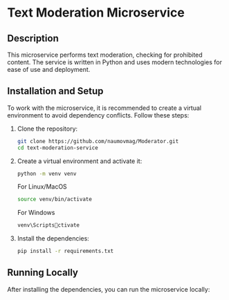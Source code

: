 # Text Moderation Microservice

## Description

This microservice performs text moderation, checking for prohibited content. The service is written in Python and uses modern technologies for ease of use and deployment.

## Installation and Setup

To work with the microservice, it is recommended to create a virtual environment to avoid dependency conflicts. Follow these steps:

1. Clone the repository:
   ```sh
   git clone https://github.com/naumovmag/Moderator.git
   cd text-moderation-service
   ```

2. Create a virtual environment and activate it:
   ```sh
   python -m venv venv
   ```
   For Linux/MacOS
   ```sh
   source venv/bin/activate
   ```
   For Windows
   ```sh
   venv\Scriptsctivate
   ```

3. Install the dependencies:
   ```sh
   pip install -r requirements.txt
   ```

## Running Locally

After installing the dependencies, you can run the microservice locally:

```sh
python app.py
```

## Using Docker Compose

For convenient deployment, you can use Docker Compose.

1. First, make sure you have Docker and Docker Compose installed.

2. Build the Docker image and start the container:
   ```sh
   docker-compose up --build
   ```

3. After successful startup, the microservice will be available at: `http://localhost:5050`

## API Request Examples

The microservice provides an API for text moderation. Example request to check text using cURL:

```sh
curl -X POST http://localhost:5050/moderate   -H "Content-Type: application/json"   -d '{"text": "Text for moderation"}'
```

The response will contain the result of text moderation.

## License

This project is distributed under the MIT license. Details can be found in the LICENSE file.
